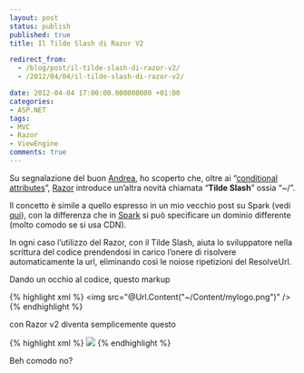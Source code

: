 ```yaml
---
layout: post
status: publish
published: true
title: Il Tilde Slash di Razor V2

redirect_from: 
  - /blog/post/il-tilde-slash-di-razor-v2/
  - /2012/04/04/il-tilde-slash-di-razor-v2/

date: 2012-04-04 17:00:00.000000000 +01:00
categories:
- ASP.NET
tags:
- MVC
- Razor
- ViewEngine
comments: true
---
```

<p>Su segnalazione del buon <a title="Andrea Balducci" href="https://twitter.com/#!/andreabalducci" rel="nofollow" target="_blank">Andrea</a>, ho scoperto che, oltre ai “<a title="What’s new in Razor v2" href="http://tostring.it/blog/post/whats-new-in-razor-v2/" target="_blank">conditional attributes</a>”, <a title="Razor&#39;s post" href="http://tostring.it/tags/archive/razor" rel="tag" target="_blank">Razor</a> introduce un’altra novità chiamata “<strong>Tilde Slash</strong>” ossia “~/”.</p>

<p>Il concetto è simile a quello espresso in un mio vecchio post su Spark (vedi <a title="Spark View Engine" href="http://tostring.it/blog/post/gestire-le-risorse-con-sparkviewengine/">qui</a>), con la differenza che in <a title="Spark View Engine" href="http://tostring.it/tags/archive/sparkviewengine" target="_blank">Spark</a> si può specificare un dominio differente (molto comodo se si usa CDN).</p>

<p>In ogni caso l’utilizzo del Razor, con il Tilde Slash, aiuta lo sviluppatore nella scrittura del codice prendendosi in carico l’onere di risolvere automaticamente la url, eliminando così le noiose ripetizioni del ResolveUrl.</p>

<p>Dando un occhio al codice, questo markup </p>

{% highlight xml %}
<img src="@Url.Content("~/Content/mylogo.png")" />
{% endhighlight %}
<p>con Razor v2 diventa semplicemente questo</p>

{% highlight xml %}
<img src="~/Content/mylogo.png" />
{% endhighlight %}
<p>Beh comodo no?</p>
